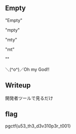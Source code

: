 ## Empty
"Empty"

"mpty"

"mty"

"mt"

""

＼(^o^)／Oh my God!!

## Writeup
開発者ツールで見るだけ

## flag
pgctf{u53_th3_d3v310p3r_t001}
